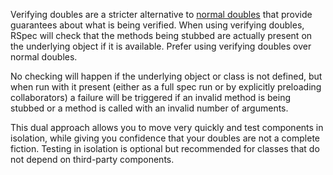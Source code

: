 Verifying doubles are a stricter alternative to [normal doubles](../basics/test_doubles.feature) that provide guarantees about
what is being verified. When using verifying doubles, RSpec will check that the methods
being stubbed are actually present on the underlying object if it is available. Prefer using
verifying doubles over normal doubles.

No checking will happen if the underlying object or class is not defined, but when run with
it present (either as a full spec run or by explicitly preloading collaborators) a failure will be
triggered if an invalid method is being stubbed or a method is called with an invalid
number of arguments.

This dual approach allows you to move very quickly and test components in isolation, while
giving you confidence that your doubles are not a complete fiction. Testing in isolation is
optional but recommended for classes that do not depend on third-party components.

